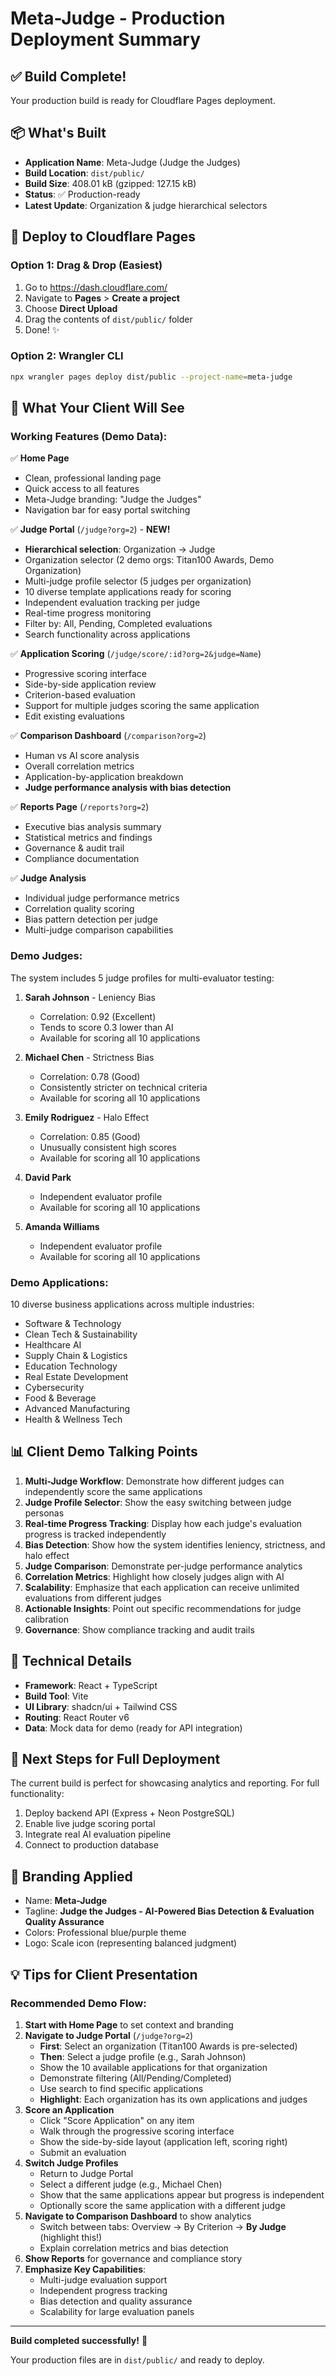 # Meta-Judge - Production Deployment Summary

## ✅ Build Complete!

Your production build is ready for Cloudflare Pages deployment.

## 📦 What's Built

- **Application Name**: Meta-Judge (Judge the Judges)
- **Build Location**: `dist/public/`
- **Build Size**: 408.01 kB (gzipped: 127.15 kB)
- **Status**: ✅ Production-ready
- **Latest Update**: Organization & judge hierarchical selectors

## 🚀 Deploy to Cloudflare Pages

### Option 1: Drag & Drop (Easiest)
1. Go to https://dash.cloudflare.com/
2. Navigate to **Pages** > **Create a project**
3. Choose **Direct Upload**
4. Drag the contents of `dist/public/` folder
5. Done! ✨

### Option 2: Wrangler CLI
```bash
npx wrangler pages deploy dist/public --project-name=meta-judge
```

## 🎯 What Your Client Will See

### Working Features (Demo Data):

✅ **Home Page**
- Clean, professional landing page
- Quick access to all features
- Meta-Judge branding: "Judge the Judges"
- Navigation bar for easy portal switching

✅ **Judge Portal** (`/judge?org=2`) - **NEW!**
- **Hierarchical selection**: Organization → Judge
- Organization selector (2 demo orgs: Titan100 Awards, Demo Organization)
- Multi-judge profile selector (5 judges per organization)
- 10 diverse template applications ready for scoring
- Independent evaluation tracking per judge
- Real-time progress monitoring
- Filter by: All, Pending, Completed evaluations
- Search functionality across applications

✅ **Application Scoring** (`/judge/score/:id?org=2&judge=Name`)
- Progressive scoring interface
- Side-by-side application review
- Criterion-based evaluation
- Support for multiple judges scoring the same application
- Edit existing evaluations

✅ **Comparison Dashboard** (`/comparison?org=2`)
- Human vs AI score analysis
- Overall correlation metrics
- Application-by-application breakdown
- **Judge performance analysis with bias detection**

✅ **Reports Page** (`/reports?org=2`)
- Executive bias analysis summary
- Statistical metrics and findings
- Governance & audit trail
- Compliance documentation

✅ **Judge Analysis**
- Individual judge performance metrics
- Correlation quality scoring
- Bias pattern detection per judge
- Multi-judge comparison capabilities

### Demo Judges:

The system includes 5 judge profiles for multi-evaluator testing:

1. **Sarah Johnson** - Leniency Bias
   - Correlation: 0.92 (Excellent)
   - Tends to score 0.3 lower than AI
   - Available for scoring all 10 applications

2. **Michael Chen** - Strictness Bias
   - Correlation: 0.78 (Good)
   - Consistently stricter on technical criteria
   - Available for scoring all 10 applications

3. **Emily Rodriguez** - Halo Effect
   - Correlation: 0.85 (Good)
   - Unusually consistent high scores
   - Available for scoring all 10 applications

4. **David Park**
   - Independent evaluator profile
   - Available for scoring all 10 applications

5. **Amanda Williams**
   - Independent evaluator profile
   - Available for scoring all 10 applications

### Demo Applications:

10 diverse business applications across multiple industries:
- Software & Technology
- Clean Tech & Sustainability
- Healthcare AI
- Supply Chain & Logistics
- Education Technology
- Real Estate Development
- Cybersecurity
- Food & Beverage
- Advanced Manufacturing
- Health & Wellness Tech

## 📊 Client Demo Talking Points

1. **Multi-Judge Workflow**: Demonstrate how different judges can independently score the same applications
2. **Judge Profile Selector**: Show the easy switching between judge personas
3. **Real-time Progress Tracking**: Display how each judge's evaluation progress is tracked independently
4. **Bias Detection**: Show how the system identifies leniency, strictness, and halo effect
5. **Judge Comparison**: Demonstrate per-judge performance analytics
6. **Correlation Metrics**: Highlight how closely judges align with AI
7. **Scalability**: Emphasize that each application can receive unlimited evaluations from different judges
8. **Actionable Insights**: Point out specific recommendations for judge calibration
9. **Governance**: Show compliance tracking and audit trails

## 🔧 Technical Details

- **Framework**: React + TypeScript
- **Build Tool**: Vite
- **UI Library**: shadcn/ui + Tailwind CSS
- **Routing**: React Router v6
- **Data**: Mock data for demo (ready for API integration)

## 📝 Next Steps for Full Deployment

The current build is perfect for showcasing analytics and reporting. For full functionality:

1. Deploy backend API (Express + Neon PostgreSQL)
2. Enable live judge scoring portal
3. Integrate real AI evaluation pipeline
4. Connect to production database

## 🎨 Branding Applied

- Name: **Meta-Judge**
- Tagline: **Judge the Judges - AI-Powered Bias Detection & Evaluation Quality Assurance**
- Colors: Professional blue/purple theme
- Logo: Scale icon (representing balanced judgment)

## 💡 Tips for Client Presentation

### Recommended Demo Flow:

1. **Start with Home Page** to set context and branding
2. **Navigate to Judge Portal** (`/judge?org=2`)
   - **First**: Select an organization (Titan100 Awards is pre-selected)
   - **Then**: Select a judge profile (e.g., Sarah Johnson)
   - Show the 10 available applications for that organization
   - Demonstrate filtering (All/Pending/Completed)
   - Use search to find specific applications
   - **Highlight**: Each organization has its own applications and judges
3. **Score an Application**
   - Click "Score Application" on any item
   - Walk through the progressive scoring interface
   - Show the side-by-side layout (application left, scoring right)
   - Submit an evaluation
4. **Switch Judge Profiles**
   - Return to Judge Portal
   - Select a different judge (e.g., Michael Chen)
   - Show that the same applications appear but progress is independent
   - Optionally score the same application with a different judge
5. **Navigate to Comparison Dashboard** to show analytics
   - Switch between tabs: Overview → By Criterion → **By Judge** (highlight this!)
   - Explain correlation metrics and bias detection
6. **Show Reports** for governance and compliance story
7. **Emphasize Key Capabilities**:
   - Multi-judge evaluation support
   - Independent progress tracking
   - Bias detection and quality assurance
   - Scalability for large evaluation panels

---

**Build completed successfully!** 🎉

Your production files are in `dist/public/` and ready to deploy.

